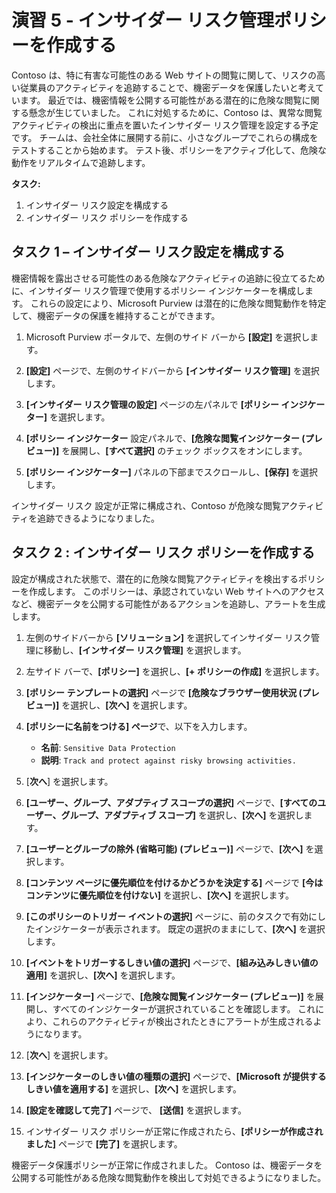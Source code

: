 # 演習 5 - インサイダー リスク管理ポリシーを作成する

Contoso は、特に有害な可能性のある Web サイトの閲覧に関して、リスクの高い従業員のアクティビティを追跡することで、機密データを保護したいと考えています。 最近では、機密情報を公開する可能性がある潜在的に危険な閲覧に関する懸念が生じていました。 これに対処するために、Contoso は、異常な閲覧アクティビティの検出に重点を置いたインサイダー リスク管理を設定する予定です。 チームは、会社全体に展開する前に、小さなグループでこれらの構成をテストすることから始めます。 テスト後、ポリシーをアクティブ化して、危険な動作をリアルタイムで追跡します。

**タスク:**

1. インサイダー リスク設定を構成する
1. インサイダー リスク ポリシーを作成する

## タスク 1 – インサイダー リスク設定を構成する

機密情報を露出させる可能性のある危険なアクティビティの追跡に役立てるために、インサイダー リスク管理で使用するポリシー インジケーターを構成します。 これらの設定により、Microsoft Purview は潜在的に危険な閲覧動作を特定して、機密データの保護を維持することができます。

1. Microsoft Purview ポータルで、左側のサイド バーから **[設定]** を選択します。

1. **[設定]** ページで、左側のサイドバーから **[インサイダー リスク管理]** を選択します。

1. **[インサイダー リスク管理の設定]** ページの左パネルで **[ポリシー インジケーター]** を選択します。

1. **[ポリシー インジケーター** 設定パネルで、**[危険な閲覧インジケーター (プレビュー)]** を展開し、**[すべて選択]** のチェック ボックスをオンにします。

1. **[ポリシー インジケーター]** パネルの下部までスクロールし、**[保存]** を選択します。

インサイダー リスク 設定が正常に構成され、Contoso が危険な閲覧アクティビティを追跡できるようになりました。

## タスク 2 : インサイダー リスク ポリシーを作成する

設定が構成された状態で、潜在的に危険な閲覧アクティビティを検出するポリシーを作成します。 このポリシーは、承認されていない Web サイトへのアクセスなど、機密データを公開する可能性があるアクションを追跡し、アラートを生成します。

1. 左側のサイドバーから **[ソリューション]** を選択してインサイダー リスク管理に移動し、**[インサイダー リスク管理]** を選択します。

1. 左サイド バーで、**[ポリシー]** を選択し、**[+ ポリシーの作成]** を選択します。

1. **[ポリシー テンプレートの選択]** ページで **[危険なブラウザー使用状況 (プレビュー)]** を選択し、**[次へ]** を選択します。

1. **[ポリシーに名前をつける] ページ**で、以下を入力します。

    - **名前**: `Sensitive Data Protection`
    - **説明**: `Track and protect against risky browsing activities.`

1. [**次へ**] を選択します。

1. **[ユーザー、グループ、アダプティブ スコープの選択]** ページで、**[すべてのユーザー、グループ、アダプティブ スコープ]** を選択し、**[次へ]** を選択します。

1. **[ユーザーとグループの除外 (省略可能) (プレビュー)]** ページで、**[次へ]** を選択します。

1. **[コンテンツ ページに優先順位を付けるかどうかを決定する]** ページで **[今はコンテンツに優先順位を付けない]** を選択し、**[次へ]** を選択します。

1. **[このポリシーのトリガー イベントの選択]** ページに、前のタスクで有効にしたインジケーターが表示されます。 既定の選択のままにして、**[次へ]** を選択します。

1. **[イベントをトリガーするしきい値の選択]** ページで、**[組み込みしきい値の適用]** を選択し、**[次へ]** を選択します。

1. **[インジケーター]** ページで、**[危険な閲覧インジケーター (プレビュー)]** を展開し、すべてのインジケーターが選択されていることを確認します。 これにより、これらのアクティビティが検出されたときにアラートが生成されるようになります。

1. [**次へ**] を選択します。

1. **[インジケーターのしきい値の種類の選択]** ページで、**[Microsoft が提供するしきい値を適用する]** を選択し、**[次へ]** を選択します。

1. **[設定を確認して完了]** ページで、 **[送信]** を選択します。

1. インサイダー リスク ポリシーが正常に作成されたら、**[ポリシーが作成されました]** ページで **[完了]** を選択します。

機密データ保護ポリシーが正常に作成されました。 Contoso は、機密データを公開する可能性がある危険な閲覧動作を検出して対処できるようになりました。
